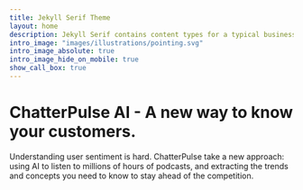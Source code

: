 ```yaml
---
title: Jekyll Serif Theme
layout: home
description: Jekyll Serif contains content types for a typical business website. The theme is fully responsive, blazing fast and artfully illustrated.
intro_image: "images/illustrations/pointing.svg"
intro_image_absolute: true
intro_image_hide_on_mobile: true
show_call_box: true
---
```


# ChatterPulse AI - A new way to know your customers.

Understanding user sentiment is hard. ChatterPulse take a new approach: using AI to listen to millions of hours of podcasts, and extracting the trends and concepts you need to know to stay ahead of the competition.
